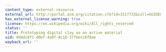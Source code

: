 ```yaml
---
content_type: external-resource
external_url: http://portal.acm.org/citation.cfm?id=1517733&coll=GUIDE&dl=GUIDE&CFID=54601554&CFTOKEN=56458107&ret=1#Fulltext
has_external_license_warning: true
license: https://en.wikipedia.org/wiki/All_rights_reserved
status: ''
title: Prototyping digital clay as an active material
uid: 0d4dc8f1-d0ef-4a0f-8c18-27f6ecc6f0ae
wayback_url: ''
---
```

